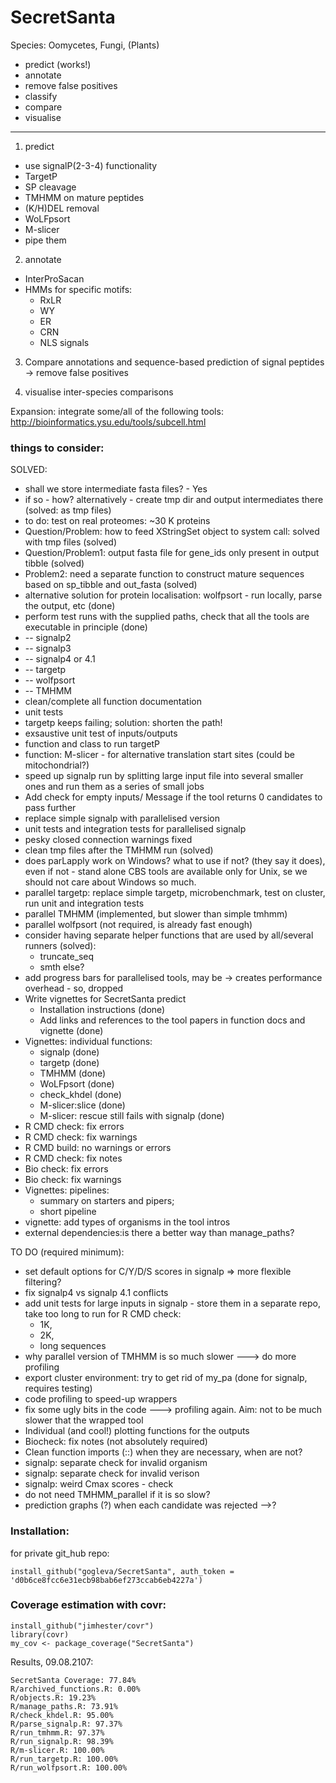 # SecretSanta
Species: Oomycetes, Fungi, (Plants)

- predict (works!)
- annotate
- remove false positives
- classify
- compare
- visualise

-----------
1) predict
- use signalP(2-3-4) functionality
- TargetP
- SP cleavage
- TMHMM on mature peptides
- (K/H)DEL removal
- WoLFpsort
- M-slicer
- pipe them

2) annotate
- InterProSacan
- HMMs for specific motifs:
    - RxLR
    - WY
    - ER
    - CRN
    - NLS signals

3) Compare annotations and sequence-based prediction of signal peptides -> remove false positives

4) visualise inter-species comparisons


Expansion:
integrate some/all of the following tools:
http://bioinformatics.ysu.edu/tools/subcell.html


### things to consider:

SOLVED:
- shall we store intermediate fasta files? - Yes
- if so -  how? alternatively - create tmp dir and output intermediates there (solved: as tmp files)
- to do: test on real proteomes: ~30 K proteins
- Question/Problem: how to feed XStringSet object to system call: solved with tmp files (solved)
- Question/Problem1: output fasta file for gene_ids only present in output tibble (solved)
- Problem2: need a separate function to construct mature sequences based on sp_tibble and out_fasta (solved)
- alternative solution for protein localisation: wolfpsort - run locally, parse the output, etc (done)
- perform test runs with the supplied paths, check that all the tools are executable in principle (done)
- -- signalp2
- -- signalp3
- -- signalp4 or 4.1
- -- targetp
- -- wolfpsort
- -- TMHMM
- clean/complete all function documentation
- unit tests
- targetp keeps failing; solution: shorten the path!
- exsaustive unit test of inputs/outputs
- function and class to run targetP
- function: M-slicer - for alternative translation start sites (could be mitochondrial?)
- speed up signalp run by splitting large input file into several smaller ones and run them as a series of small jobs
- Add check for empty inputs/ Message if the tool returns 0 candidates to pass further
- replace simple signalp with parallelised version
- unit tests and integration tests for parallelised signalp
- pesky closed connection warnings fixed
- clean tmp files after the TMHMM run (solved)
- does parLapply work on Windows? what to use if not? (they say it does), even if not -
stand alone CBS tools are available only for Unix, se we should not care about Windows so much.
- parallel targetp: replace simple targetp, microbenchmark, test on cluster, run unit and integration tests
- parallel TMHMM (implemented, but slower than simple tmhmm)
- parallel wolfpsort (not required, is already fast enough)
- consider having separate helper functions that are used by all/several runners (solved):
    - truncate_seq
    - smth else?
- add progress bars for parallelised tools, may be -> creates performance overhead - so, dropped    
- Write vignettes for SecretSanta predict
    - Installation instructions (done)
    - Add links and references to the tool papers in function docs and vignette (done)
- Vignettes: individual functions:
    - signalp (done)
    - targetp (done)
    - TMHMM (done)
    - WoLFpsort (done)
    - check_khdel (done)
    - M-slicer:slice (done)
    - M-slicer: rescue still fails with signalp (done)
- R CMD check: fix errors
- R CMD check: fix warnings    
- R CMD build: no warnings or errors
- R CMD check: fix notes
- Bio check: fix errors
- Bio check: fix warnings
- Vignettes: pipelines:
    - summary on starters and pipers;
    - short pipeline
- vignette: add types of organisms in the tool intros    
- external dependencies:is there a better way than manage_paths?

TO DO (required minimum):

- set default options for C/Y/D/S scores in signalp => more flexible filtering?
- fix signalp4 vs signalp 4.1 conflicts
- add unit tests for large inputs in signalp - store them in a separate repo,
take too long to run for R CMD check:
    - 1K,
    - 2K,
    - long sequences
- why parallel version of TMHMM is so much slower ---> do more profiling
- export cluster environment: try to get rid of my_pa (done for signalp, requires testing)
- code profiling to speed-up wrappers
- fix some ugly bits in the code ---> profiling again. Aim: not to be much slower that the wrapped tool
- Individual (and cool!) plotting functions for the outputs
- Biocheck: fix notes (not absolutely required)
- Clean function imports (::) when they are necessary, when are not?
- signalp: separate check for invalid organism
- signalp: separate check for invalid verison
- signalp: weird Cmax scores -  check
- do not need TMHMM_parallel if it is so slow?
- prediction graphs (?) when each candidate was rejected -->?

### Installation:

for private git_hub repo:
```
install_github("gogleva/SecretSanta", auth_token = 'd0b6ce8fcc6e31ecb98bab6ef273ccab6eb4227a')
```

### Coverage estimation with covr:

```
install_github("jimhester/covr")
library(covr)
my_cov <- package_coverage("SecretSanta")
```

Results, 09.08.2107:

```
SecretSanta Coverage: 77.84%
R/archived_functions.R: 0.00%
R/objects.R: 19.23%
R/manage_paths.R: 73.91%
R/check_khdel.R: 95.00%
R/parse_signalp.R: 97.37%
R/run_tmhmm.R: 97.37%
R/run_signalp.R: 98.39%
R/m-slicer.R: 100.00%
R/run_targetp.R: 100.00%
R/run_wolfpsort.R: 100.00%
```
